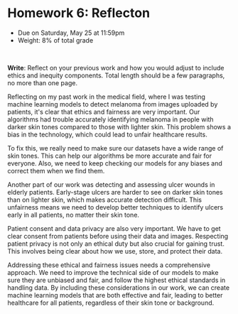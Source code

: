 # Homework 6: Reflecton

- Due on Saturday, May 25 at 11:59pm
- Weight: 8% of total grade

<br>

**Write**: Reflect on your previous work and how you would adjust to include ethics and inequity components. Total length should be a few paragraphs, no more than one page.


Reflecting on my past work in the medical field, where I was testing machine learning models to detect melanoma from images uploaded by patients, it's clear that ethics and fairness are very important. Our algorithms had trouble accurately identifying melanoma in people with darker skin tones compared to those with lighter skin. This problem shows a bias in the technology, which could lead to unfair healthcare results.

To fix this, we really need to make sure our datasets have a wide range of skin tones. This can help our algorithms be more accurate and fair for everyone. Also, we need to keep checking our models for any biases and correct them when we find them.

Another part of our work was detecting and assessing ulcer wounds in elderly patients. Early-stage ulcers are harder to see on darker skin tones than on lighter skin, which makes accurate detection difficult. This unfairness means we need to develop better techniques to identify ulcers early in all patients, no matter their skin tone.

Patient consent and data privacy are also very important. We have to get clear consent from patients before using their data and images. Respecting patient privacy is not only an ethical duty but also crucial for gaining trust. This involves being clear about how we use, store, and protect their data.

Addressing these ethical and fairness issues needs a comprehensive approach. We need to improve the technical side of our models to make sure they are unbiased and fair, and follow the highest ethical standards in handling data. By including these considerations in our work, we can create machine learning models that are both effective and fair, leading to better healthcare for all patients, regardless of their skin tone or background.
